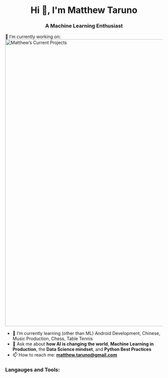 <h1 align="center">Hi 👋, I'm Matthew Taruno</h1>
<h3 align="center">A Machine Learning Enthusiast </h3>

<!--
**mtaruno/mtaruno** is a ✨ _special_ ✨ repository because its `README.md` (this file) appears on your GitHub profile.
-->

🔭 I’m currently working on:
<img width="917" alt="Matthew’s Current Projects" src="https://user-images.githubusercontent.com/44710581/128583976-02fbbfbc-f40e-4cdc-8d51-97af1b746ece.png">

- 🌱 I’m currently learning (other than ML) Android Development, Chinese, Music Production, Chess, Table Tennis
- 💬 Ask me about **how AI is changing the world**, **Machine Learning in Production**, the **Data Science mindset**, and **Python Best Practices**
- 📫 How to reach me: **matthew.taruno@gmail.com**

<h3 align="left">Langauges and Tools:</h3>
<a href="https://www.tensorflow.org" target="_blank">
